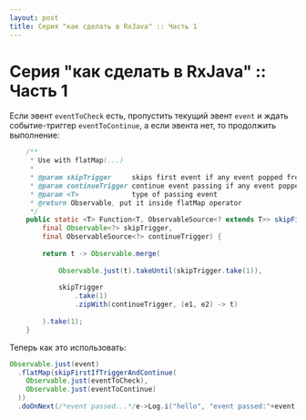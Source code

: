 ```yaml
---
layout: post
title: Серия "как сделать в RxJava" :: Часть 1
---
```

# Серия "как сделать в RxJava" :: Часть 1

Если эвент `eventToCheck` есть, пропустить текущий эвент `event` и ждать событие-триггер `eventToContinue`, а если эвента нет, то продолжить выполнение:

```java
	/**
	 * Use with flatMap(...)
	 *
	 * @param skipTrigger     skips first event if any event popped from skipTrigger
	 * @param continueTrigger continue event passing if any event popped from continueTrigger
	 * @param <T>             type of passing event
	 * @return Observable, put it inside flatMap operator
	 */
	public static <T> Function<T, ObservableSource<? extends T>> skipFirstIfTriggerAndContinue(
		final Observable<?> skipTrigger,
		final ObservableSource<?> continueTrigger) {
		
		return t -> Observable.merge(
			
			Observable.just(t).takeUntil(skipTrigger.take(1)),
			
			skipTrigger
				.take(1)
				.zipWith(continueTrigger, (e1, e2) -> t)
		
		).take(1);
	}
```

Теперь как это использовать:

```java
Observable.just(event)
  .flatMap(skipFirstIfTriggerAndContinue(
    Observable.just(eventToCheck),
    Observable.just(eventToContinue)
  ))
  .doOnNext(/*event passed...*/e->Log.i("hello", "event passed:"+event)
```
